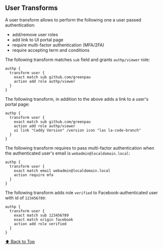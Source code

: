
## User Transforms

A user transform allows to perform the following one a user passed
authentication:

* add/remove user roles
* add link to UI portal page
* require multi-factor authentication (MFA/2FA)
* require accepting term and conditions

The following transform matches `sub` field and grants `authp/viewer` role:

```
authp {
  transform user {
    exact match sub github.com/greenpau
    action add role authp/viewer
  }
}
```

The following transform, in addition to the above adds a link to a user's
portal page:

```
authp {
  transform user {
    exact match sub github.com/greenpau
    action add role authp/viewer
    ui link "Caddy Version" /version icon "las la-code-branch"
  }
}
```

The following transform requires to pass multi-factor authentication when the
authenticated user's email is `webadmin@localdomain.local`:

```
authp {
  transform user {
    exact match email webadmin@localdomain.local
    action require mfa
  }
}
```

The following transform adds role `verified` to Facebook-authenticated user
with id of `123456789`:

```
authp {
  transform user {
    exact match sub 123456789
    exact match origin facebook
    action add role verified
  }
}
```

[:arrow_up: Back to Top](#table-of-contents)

<!--- end of section -->
